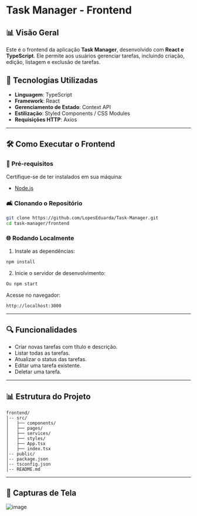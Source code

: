 # Task Manager - Frontend

## 📊 Visão Geral
Este é o frontend da aplicação **Task Manager**, desenvolvido com **React e TypeScript**. Ele permite aos usuários gerenciar tarefas, incluindo criação, edição, listagem e exclusão de tarefas.

## 🚀 Tecnologias Utilizadas
- **Linguagem**: TypeScript
- **Framework**: React
- **Gerenciamento de Estado**: Context API
- **Estilização**: Styled Components / CSS Modules
- **Requisições HTTP**: Axios

---

## 🛠️ Como Executar o Frontend

### 🔧 Pré-requisitos
Certifique-se de ter instalados em sua máquina:
- [Node.js](https://nodejs.org/) 

### 🛋️ Clonando o Repositório
```sh
git clone https://github.com/LopesEduarda/Task-Manager.git
cd task-manager/frontend
```

### 🌐 Rodando Localmente

1. Instale as dependências:
```sh
npm install
```
2. Inicie o servidor de desenvolvimento:
```sh
Ou npm start
```
Acesse no navegador:
```
http://localhost:3000
```

---

## 🔍 Funcionalidades
- Criar novas tarefas com título e descrição.
- Listar todas as tarefas.
- Atualizar o status das tarefas.
- Editar uma tarefa existente.
- Deletar uma tarefa.

---


## 📊 Estrutura do Projeto
```
frontend/
│-- src/
│   ├── components/
│   ├── pages/
│   ├── services/
│   ├── styles/
│   ├── App.tsx
│   ├── index.tsx
│-- public/
│-- package.json
│-- tsconfig.json
│-- README.md
```

---


## 🎨 Capturas de Tela


![image](https://github.com/user-attachments/assets/85a9ff45-85ff-408e-af34-9e82dda5bc82)









